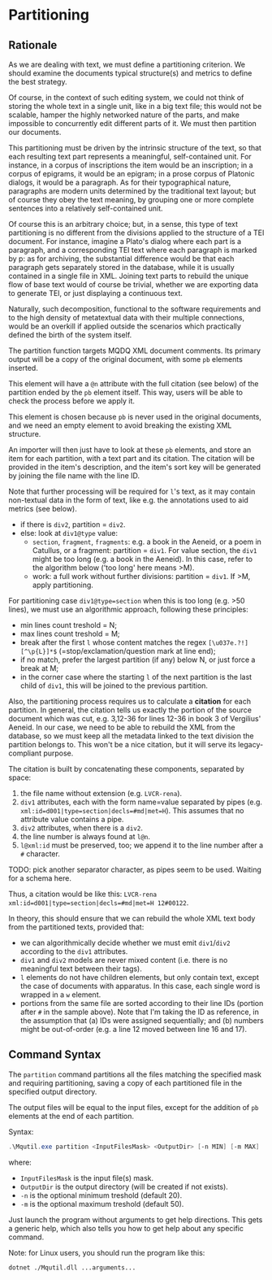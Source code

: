 # Partitioning

## Rationale

As we are dealing with text, we must define a partitioning criterion. We should examine the documents typical structure(s) and metrics to define the best strategy.

Of course, in the context of such editing system, we could not think of storing the whole text in a single unit, like in a big text file; this would not be scalable, hamper the highly networked nature of the parts, and make impossible to concurrently edit different parts of it. We must then partition our documents.

This partitioning must be driven by the intrinsic structure of the text, so that each resulting text part represents a meaningful, self-contained unit. For instance, in a corpus of inscriptions the item would be an inscription; in a corpus of epigrams, it would be an epigram; in a prose corpus of Platonic dialogs, it would be a paragraph. As for their typographical nature, paragraphs are modern units determined by the traditional text layout; but of course they obey the text meaning, by grouping one or more complete sentences into a relatively self-contained unit.

Of course this is an arbitrary choice; but, in a sense, this type of text partitioning is no different from the divisions applied to the structure of a TEI document. For instance, imagine a Plato's dialog where each part is a paragraph, and a corresponding TEI text where each paragraph is marked by p: as for archiving, the substantial difference would be that each paragraph gets separately stored in the database, while it is usually contained in a single file in XML. Joining text parts to rebuild the unique flow of base text would of course be trivial, whether we are exporting data to generate TEI, or just displaying a continuous text.

Naturally, such decomposition, functional to the software requirements and to the high density of metatextual data with their multiple connections, would be an overkill if applied outside the scenarios which practically defined the birth of the system itself.

The partition function targets MQDQ XML document comments. Its primary output will be a copy of the original document, with some `pb` elements inserted.

This element will have a `@n` attribute with the full citation (see below) of the partition ended by the `pb` element itself. This way, users will be able to check the process before we apply it.

This element is chosen because `pb` is never used in the original documents, and we need an empty element to avoid breaking the existing XML structure.

An importer will then just have to look at these `pb` elements, and store an item for each partition, with a text part and its citation. The citation will be provided in the item's description, and the item's sort key will be generated by joining the file name with the line ID.

Note that further processing will be required for `l`'s text, as it may contain non-textual data in the form of text, like e.g. the annotations used to aid metrics (see below).

- if there is `div2`, partition = `div2`.
- else: look at `div1@type` value:
  - `section`, `fragment`, `fragments`: e.g. a book in the Aeneid, or a poem in Catullus, or a fragment: partition = `div1`. For value section, the `div1` might be too long (e.g. a book in the Aeneid). In this case, refer to the algorithm below ('too long' here means >M).
  - work: a full work without further divisions: partition = `div1`. If >M, apply partitioning.

For partitioning case `div1@type=section` when this is too long (e.g. >50 lines), we must use an algorithmic approach, following these principles:

- min lines count treshold = N;
- max lines count treshold = M;
- break after the first `l` whose content matches the regex `[\u037e.?!][^\p{L}]*$` (=stop/exclamation/question mark at line end);
- if no match, prefer the largest partition (if any) below N, or just force a break at M;
- in the corner case where the starting `l` of the next partition is the last child of `div1`, this will be joined to the previous partition.

Also, the partitioning process requires us to calculate a **citation** for each partition. In general, the citation tells us exactly the portion of the source document which was cut, e.g. 3,12-36 for lines 12-36 in book 3 of Vergilius' Aeneid. In our case, we need to be able to rebuild the XML from the database, so we must keep all the metadata linked to the text division the partition belongs to. This won't be a nice citation, but it will serve its legacy-compliant purpose.

The citation is built by concatenating these components, separated by space:

1. the file name without extension (e.g. `LVCR-rena`).
2. `div1` attributes, each with the form name=value separated by pipes (e.g. `xml:id=d001|type=section|decls=#md|met=H`). This assumes that no attribute value contains a pipe.
3. `div2` attributes, when there is a `div2`.
4. the line number is always found at `l@n`.
5. `l@xml:id` must be preserved, too; we append it to the line number after a `#` character.

TODO: pick another separator character, as pipes seem to be used. Waiting for a schema here.

Thus, a citation would be like this: `LVCR-rena xml:id=d001|type=section|decls=#md|met=H 12#00122`.

In theory, this should ensure that we can rebuild the whole XML text body from the partitioned texts, provided that:

- we can algorithmically decide whether we must emit `div1`/`div2` according to the `div1` attributes.
- `div1` and `div2` models are never mixed content (i.e. there is no meaningful text between their tags).
- `l` elements do not have children elements, but only contain text, except the case of documents with apparatus. In this case, each single word is wrapped in a `w` element.
- portions from the same file are sorted according to their line IDs (portion after `#` in the sample above). Note that I'm taking the ID as reference, in the assumption that (a) IDs were assigned sequentially; and (b) numbers might be out-of-order (e.g. a line 12 moved between line 16 and 17).

## Command Syntax

The `partition` command partitions all the files matching the specified mask and requiring partitioning, saving a copy of each partitioned file in the specified output directory.

The output files will be equal to the input files, except for the addition of `pb` elements at the end of each partition.

Syntax:

```ps1
.\Mqutil.exe partition <InputFilesMask> <OutputDir> [-n MIN] [-m MAX]
```

where:

- `InputFilesMask` is the input file(s) mask.
- `OutputDir` is the output directory (will be created if not exists).
- `-n` is the optional minimum treshold (default 20).
- `-m` is the optional maximum treshold (default 50).

Just launch the program without arguments to get help directions. This gets a generic help, which also tells you how to get help about any specific command.

Note: for Linux users, you should run the program like this:

```bash
dotnet ./Mqutil.dll ...arguments...
```
